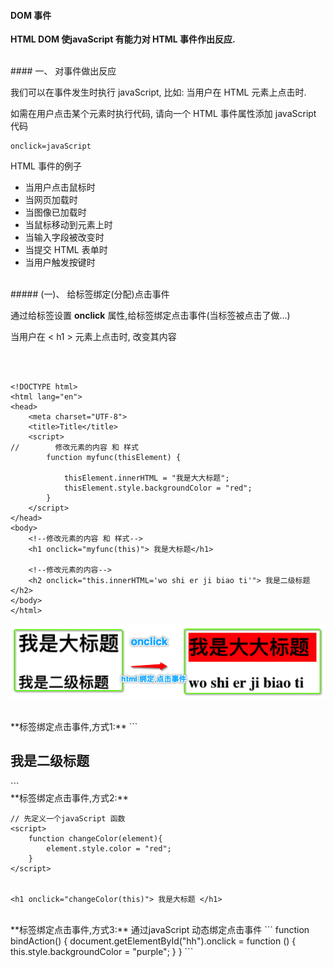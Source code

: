 #### DOM 事件


**HTML DOM 使javaScript 有能力对 HTML 事件作出反应.**




<br>
#### 一、 对事件做出反应

我们可以在事件发生时执行 javaScript, 比如: 当用户在 HTML 元素上点击时.

如需在用户点击某个元素时执行代码, 请向一个 HTML 事件属性添加 javaScript 代码
```
onclick=javaScript
```


HTML 事件的例子

- 当用户点击鼠标时
- 当网页加载时
- 当图像已加载时
- 当鼠标移动到元素上时
- 当输入字段被改变时
- 当提交 HTML 表单时
- 当用户触发按键时

<br>
##### (一)、 给标签绑定(分配)点击事件

通过给标签设置 **onclick** 属性,给标签绑定点击事件(当标签被点击了做...)

当用户在 &lt; h1 &gt; 元素上点击时, 改变其内容
```



<!DOCTYPE html>
<html lang="en">
<head>
    <meta charset="UTF-8">
    <title>Title</title>
    <script>
//        修改元素的内容 和 样式
        function myfunc(thisElement) {

            thisElement.innerHTML = "我是大大标题";
            thisElement.style.backgroundColor = "red";
        }
    </script>
</head>
<body>
    <!--修改元素的内容 和 样式-->
    <h1 onclick="myfunc(this)"> 我是大标题</h1>

    <!--修改元素的内容-->
    <h2 onclick="this.innerHTML='wo shi er ji biao ti'"> 我是二级标题</h2>
</body>
</html>
```
![](/assets/Snip20190116_14.png)






<br>
**标签绑定点击事件,方式1:**
```
<h2 onclick="this.innerHTML='wo shi er ji biao ti'"> 我是二级标题</h2>
```







<br>
**标签绑定点击事件,方式2:**

```
// 先定义一个javaScript 函数
<script>
    function changeColor(element){
        element.style.color = "red";
    }
</script>


<h1 onclick="changeColor(this)"> 我是大标题 </h1>
```






<br>
**标签绑定点击事件,方式3:** 通过javaScript 动态绑定点击事件
```
function bindAction() {
  document.getElementById("hh").onclick = function () {
      this.style.backgroundColor = "purple";
  }
 }
```

